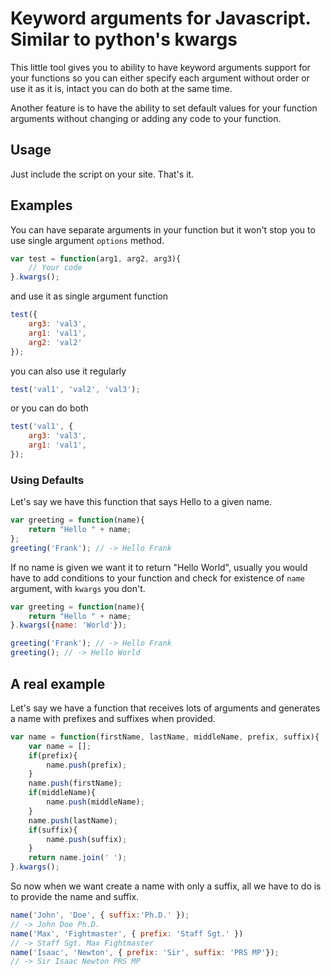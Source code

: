 # Keyword arguments for Javascript. Similar to python's kwargs

This little tool gives you to ability to have keyword arguments support for your functions so you can either specify each argument without order or use it as it is, intact you can do both at the same time.

Another feature is to have the ability to set default values for your function arguments without changing or adding any code to your function.
## Usage
Just include the script on your site. That's it.


## Examples
You can have separate arguments in your function but it won't stop you to use single argument `options` method.

```javascript
var test = function(arg1, arg2, arg3){
	// Your code
}.kwargs();
```

and use it as single argument function

```javascript
test({
	arg3: 'val3',
	arg1: 'val1',
	arg2: 'val2'
});
```
you can also use it regularly

```javascript
test('val1', 'val2', 'val3');
```
or you can do both

```javascript
test('val1', {
	arg3: 'val3',
	arg1: 'val1',
});
```
### Using Defaults
Let's say we have this function that says Hello to a given name.

```javascript
var greeting = function(name){
	return "Hello " + name;
};
greeting('Frank'); // -> Hello Frank
```
If no name is given we want it to return "Hello World", usually you would have to add conditions to your function and check for existence of `name` argument, with `kwargs` you don't.

```javascript
var greeting = function(name){
	return "Hello " + name;
}.kwargs({name: 'World'});

greeting('Frank'); // -> Hello Frank
greeting(); // -> Hello World
```

## A real example
Let's say we have a function that receives lots of arguments and generates a name with prefixes and suffixes when provided.

```javascript
var name = function(firstName, lastName, middleName, prefix, suffix){
    var name = [];
    if(prefix){
        name.push(prefix);
    }
    name.push(firstName);
    if(middleName){
        name.push(middleName);
    }
    name.push(lastName);
    if(suffix){
        name.push(suffix);
    }
    return name.join(' ');
}.kwargs();
```
So now when we want create a name with only a suffix, all we have to do is to provide the name and suffix.

```javascript
name('John', 'Doe', { suffix:'Ph.D.' });
// -> John Doe Ph.D.
name('Max', 'Fightmaster', { prefix: 'Staff Sgt.' })
// -> Staff Sgt. Max Fightmaster
name('Isaac', 'Newton', { prefix: 'Sir', suffix: 'PRS MP'});
// -> Sir Isaac Newton PRS MP
```
